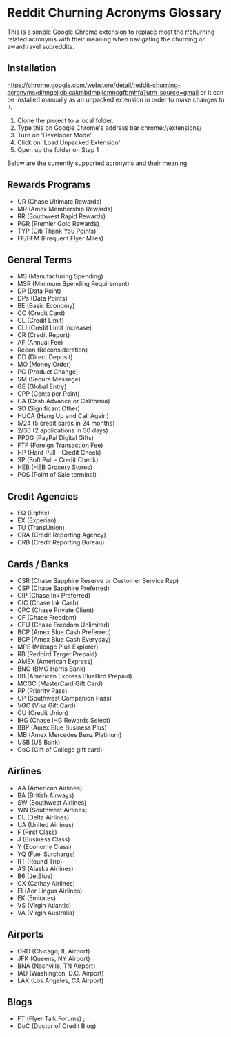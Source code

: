 # Reddit Churning Acronyms Glossary
This is a simple Google Chrome extension to replace most the r/churning related acronyms with their meaning when navigating the churning or awardtravel subreddits. 

## Installation
https://chrome.google.com/webstore/detail/reddit-churning-acronyms/dlhngejlobicakmbdmpjlcmncgfbmhfa?utm_source=gmail
or it can be installed manually as an unpacked extension in order to make changes to it.

1. Clone the project to a local folder. 
2. Type this on Google Chrome's address bar chrome://extensions/ 
3. Turn on 'Developer Mode'
4. Click on 'Load Unpacked Extension'
5. Open up the folder on Step 1



Below are the currently supported acronyms and their meaning

## Rewards Programs
* UR (Chase Ultimate Rewards)
* MR (Amex Membership Rewards) 
* RR (Southwest Rapid Rewards) 
* PGR (Premier Gold Rewards) 
* TYP (Citi Thank You Points) 
* FF/FFM (Frequent Flyer Miles) 

## General Terms
* MS (Manufacturing Spending) 
* MSR (Minimum Spending Requirement)
* DP (Data Point) 
* DPs (Data Points)
* BE (Basic Economy) 
* CC (Credit Card)
* CL (Credit Limit) 
* CLI (Credit Limit Increase)
* CR (Credit Report) 
* AF (Annual Fee) 
* Recon (Reconsideration) 
* DD (Direct Deposit) 
* MO (Money Order)
* PC (Product Change) 
* SM (Secure Message) 
* GE (Global Entry)
* CPP (Cents per Point) 
* CA (Cash Advance or California) 
* SO (Significant Other) 
* HUCA (Hang Up and Call Again)
* 5/24 (5 credit cards in 24 months)
* 2/30 (2 applications in 30 days)
* PPDG (PayPal Digital Gifts)
* FTF (Foreign Transaction Fee)
* HP (Hard Pull - Credit Check)
* SP (Soft Pull - Credit Check)
* HEB (HEB Grocery Stores)
* POS (Point of Sale terminal) 


## Credit Agencies
* EQ (Eqifax) 
* EX (Experian) 
* TU (TransUnion) 
* CRA (Credit Reporting Agency)
* CRB (Credit Reporting Bureau)

## Cards / Banks
* CSR (Chase Sapphire Reserve or Customer Service Rep)
* CSP (Chase Sapphire Preferred)
* CIP (Chase Ink Preferred) 
* CIC (Chase Ink Cash) 
* CPC (Chase Private Client) 
* CF (Chase Freedom) 
* CFU (Chase Freedom Unlimited)
* BCP (Amex Blue Cash Preferred) 
* BCP (Amex Blue Cash Everyday) 
* MPE (Mileage Plus Explorer) 
* RB (Redbird Target Prepaid)
* AMEX (American Express) 
* BNO (BMO Harris Bank)
* BB (American Express BlueBird Prepaid) 
* MCGC (MasterCard Gift Card) 
* PP (Priority Pass) 
* CP (Southwest Companion Pass)
* VGC (Visa Gift Card)
* CU (Credit Union)
* IHG (Chase IHG Rewards Select)
* BBP (Amex Blue Business Plus)
* MB (Amex Mercedes Benz Platinum)
* USB (US Bank)
* GoC (Gift of College gift card)
             
## Airlines
* AA (American Airlines) 
* BA (British Airways) 
* SW (Southwest Airlines)
* WN (Southwest Airlines)
* DL (Delta Airlines) 
* UA (United Airlines)
* F (First Class) 
* J (Business Class)
* Y (Economy Class) 
* YQ (Fuel Surcharge)
* RT (Round Trip) 
* AS (Alaska Airlines)
* B6 (JetBlue)
* CX (Cathay Airlines)
* EI (Aer Lingus Airlines)
* EK (Emirates)
* VS (Virgin Atlantic)
* VA (Virgin Australia)

## Airports
* ORD (Chicago, IL Airport)
* JFK (Queens, NY Airport)
* BNA (Nashville, TN Airport)
* IAD (Washington, D.C. Airport)
* LAX (Los Angeles, CA Airport)

## Blogs
* FT (Flyer Talk Forums) ;
* DoC (Doctor of Credit Blog)

